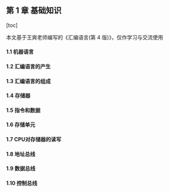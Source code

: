 ## 第 1 章	基础知识

[toc]

本文基于王爽老师编写的《汇编语言(第 4 版)》，仅作学习与交流使用

#### 1.1	机器语言



#### 1.2	汇编语言的产生



#### 1.3	汇编语言的组成



#### 1.4	存储器



#### 1.5	指令和数据



#### 1.6	存储单元



#### 1.7	CPU对存储器的读写



#### 1.8	地址总线



#### 1.9	数据总线



#### 1.10	控制总线